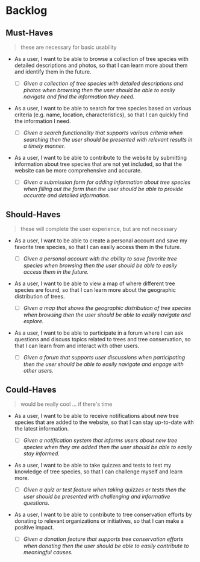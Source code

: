# Backlog

## Must-Haves

> these are necessary for basic usability

- As a user, I want to be able to browse a collection of tree species with
  detailed descriptions and photos, so that I can learn more about them and
  identify them in the future.

  - [ ] _Given a collection of tree species with detailed descriptions and
        photos when browsing then the user should be able to easily navigate and
        find the information they need._

- As a user, I want to be able to search for tree species based on various
  criteria (e.g. name, location, characteristics), so that I can quickly find
  the information I need.

  - [ ] _Given a search functionality that supports various criteria when
        searching then the user should be presented with relevant results in a
        timely manner._

- As a user, I want to be able to contribute to the website by submitting
  information about tree species that are not yet included, so that the website
  can be more comprehensive and accurate.
  - [ ] _Given a submission form for adding information about tree species when
        filling out the form then the user should be able to provide accurate
        and detailed information._

## Should-Haves

> these will complete the user experience, but are not necessary

- As a user, I want to be able to create a personal account and save my favorite
  tree species, so that I can easily access them in the future.

  - [ ] _Given a personal account with the ability to save favorite tree species
        when browsing then the user should be able to easily access them in the
        future._

- As a user, I want to be able to view a map of where different tree species are
  found, so that I can learn more about the geographic distribution of trees.

  - [ ] _Given a map that shows the geographic distribution of tree species when
        browsing then the user should be able to easily navigate and explore._

- As a user, I want to be able to participate in a forum where I can ask
  questions and discuss topics related to trees and tree conservation, so that I
  can learn from and interact with other users.
  - [ ] _Given a forum that supports user discussions when participating then
        the user should be able to easily navigate and engage with other users._

## Could-Haves

> would be really cool ... if there's time

- As a user, I want to be able to receive notifications about new tree species
  that are added to the website, so that I can stay up-to-date with the latest
  information.

  - [ ] _Given a notification system that informs users about new tree species
        when they are added then the user should be able to easily stay
        informed._

- As a user, I want to be able to take quizzes and tests to test my knowledge of
  tree species, so that I can challenge myself and learn more.

  - [ ] _Given a quiz or test feature when taking quizzes or tests then the user
        should be presented with challenging and informative questions._

- As a user, I want to be able to contribute to tree conservation efforts by
  donating to relevant organizations or initiatives, so that I can make a
  positive impact.
  - [ ] _Given a donation feature that supports tree conservation efforts when
        donating then the user should be able to easily contribute to meaningful
        causes._
